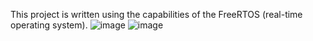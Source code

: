 This project is written using the capabilities of the FreeRTOS (real-time operating system).
![image](https://github.com/dmitriz156/Temperature_and_humidity_sensor/assets/79223110/67c41f34-cec0-4aa4-9184-5778b3878028)
![image](https://github.com/dmitriz156/Temperature_and_humidity_sensor/assets/79223110/a59dcbf0-c4dd-4be0-ac56-c45f883b0094)

